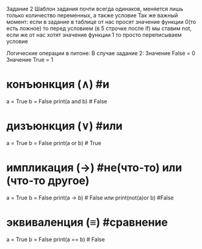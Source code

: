 Задание 2
Шаблон задания почти всегда одинаков, меняется лишь только количество переменных, а также условие
Так же важный момент: если в задание в таблице от нас просят значение функции 0(то есть ложное) то перед условием (в 5 строчке после if) мы ставим not, если же от нас хотят значение функции 1 то просто переписываем условие

Логические операции в питоне:
В случае задание 2:
Значение False = 0
Значение True = 1

# конъюнкция (∧) #и
a = True 
b = False 
print(a and b)  # False 

# дизъюнкция (∨) #или
a = True 
b = False 
print(a or b)  # True 

# импликация (→) #не(что-то) или (что-то другое) 
a = True 
b = False 
print(a -> b)  # False или print(not(a)or b) #False 

# эквиваленция (≡) #сравнение
a = True 
b = False 
print(a == b)  # False
